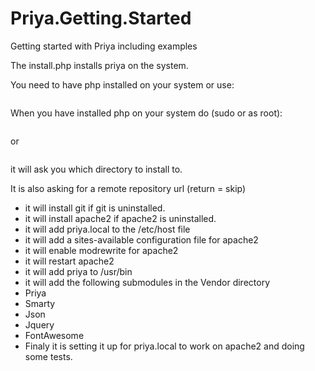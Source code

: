 # Priya.Getting.Started
Getting started with Priya including examples

The install.php installs priya on the system.

You need to have php installed on your system or use:

```bash sudo apt-get install php -y
```

When you have installed php on your system do (sudo or as root):

```bash sudo wget https://priya.software/install | php install
```

or

```bash sudo wget https://raw.githubusercontent.com/like-it/Priya.Getting.Started/master/install.php | php install.php
```

it will ask you which directory to install to.

It is also asking for a remote repository url (return = skip)

- it will install git if git is uninstalled.
- it will install apache2 if apache2 is uninstalled.
- it will add priya.local to the /etc/host file
- it will add a sites-available configuration file for apache2
- it will enable modrewrite for apache2
- it will restart apache2
- it will add priya to /usr/bin
- it will add the following submodules in the Vendor directory
- Priya
- Smarty
- Json
- Jquery
- FontAwesome
- Finaly it is setting it up for priya.local to work on apache2 and doing some tests.



